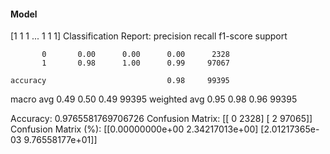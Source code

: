 #### Model
[1 1 1 ... 1 1 1]
Classification Report:
              precision    recall  f1-score   support

           0       0.00      0.00      0.00      2328
           1       0.98      1.00      0.99     97067

    accuracy                           0.98     99395
   macro avg       0.49      0.50      0.49     99395
weighted avg       0.95      0.98      0.96     99395

Accuracy: 0.9765581769706726
Confusion Matrix:
[[    0  2328]
 [    2 97065]]
Confusion Matrix (%):
[[0.00000000e+00 2.34217013e+00]
 [2.01217365e-03 9.76558177e+01]]
